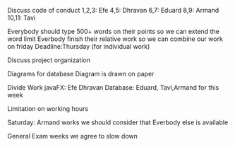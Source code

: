 Discuss code of conduct
1,2,3: Efe
4,5: Dhravan
6,7: Eduard
8,9: Armand
10,11: Tavi


Everybody should type 500+ words on their points so we can extend the word limit
Everbody finish their relative work so we can combine our work on friday
Deadline:Thursday (for individual work)

Discuss project organization

Diagrams for database
Diagram is drawn on paper

Divide Work
javaFX: Efe Dhravan
Database: Eduard, Tavi,Armand
for this week

Limitation on working hours

Saturday: Armand works we should consider that
Everbody else is available

General
Exam weeks we agree to slow down   
